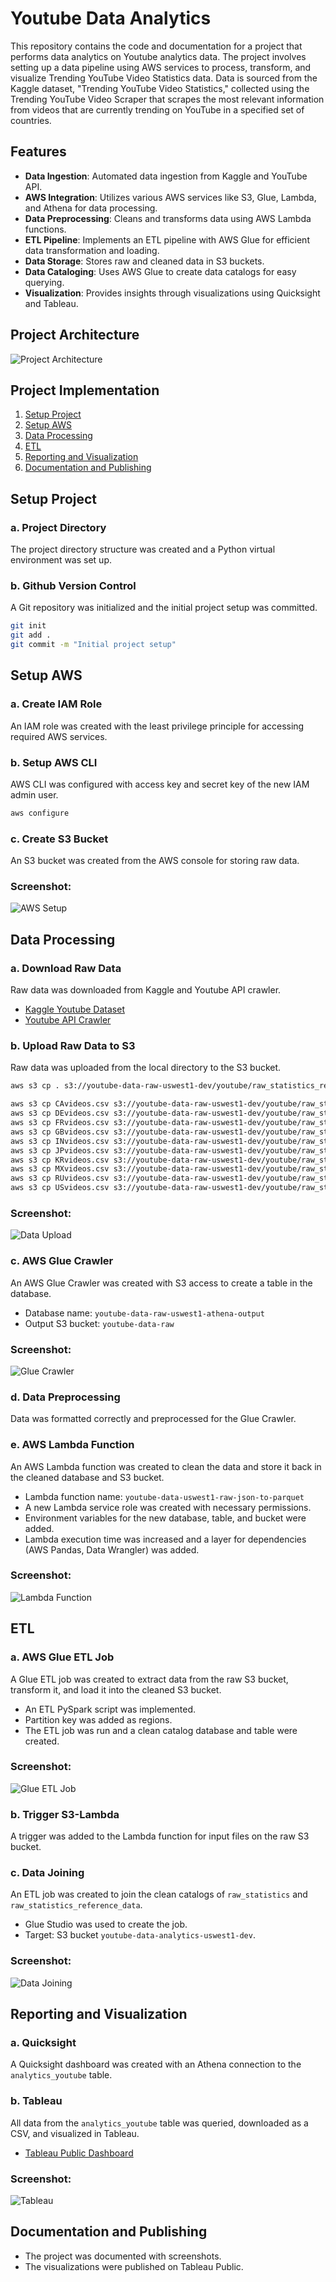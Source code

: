 # Youtube Data Analytics

This repository contains the code and documentation for a project that performs data analytics on Youtube analytics data. The project involves setting up a data pipeline using AWS services to process, transform, and visualize Trending YouTube Video Statistics data. Data is sourced from the Kaggle dataset, "Trending YouTube Video Statistics," collected using the Trending YouTube Video Scraper that scrapes the most relevant information from videos that are currently trending on YouTube in a specified set of countries.

## Features

- **Data Ingestion**: Automated data ingestion from Kaggle and YouTube API.
- **AWS Integration**: Utilizes various AWS services like S3, Glue, Lambda, and Athena for data processing.
- **Data Preprocessing**: Cleans and transforms data using AWS Lambda functions.
- **ETL Pipeline**: Implements an ETL pipeline with AWS Glue for efficient data transformation and loading.
- **Data Storage**: Stores raw and cleaned data in S3 buckets.
- **Data Cataloging**: Uses AWS Glue to create data catalogs for easy querying.
- **Visualization**: Provides insights through visualizations using Quicksight and Tableau.

## Project Architecture

![Project Architecture](images/architecture.jpeg)

## Project Implementation

1. [Setup Project](#setup-project)
2. [Setup AWS](#setup-aws)
3. [Data Processing](#data-processing)
4. [ETL](#etl)
5. [Reporting and Visualization](#reporting-and-visualization)
6. [Documentation and Publishing](#documentation-and-publishing)

## Setup Project

### a. Project Directory

The project directory structure was created and a Python virtual environment was set up.

### b. Github Version Control

A Git repository was initialized and the initial project setup was committed.

```bash
git init
git add .
git commit -m "Initial project setup"
```

## Setup AWS

### a. Create IAM Role

An IAM role was created with the least privilege principle for accessing required AWS services.

### b. Setup AWS CLI

AWS CLI was configured with access key and secret key of the new IAM admin user.

```bash
aws configure
```

### c. Create S3 Bucket

An S3 bucket was created from the AWS console for storing raw data.

### Screenshot:

![AWS Setup](images/aws_setup.png)

## Data Processing

### a. Download Raw Data

Raw data was downloaded from Kaggle and Youtube API crawler.

- [Kaggle Youtube Dataset](https://www.kaggle.com/datasets/datasnaek/youtube-new/data)
- [Youtube API Crawler](https://github.com/mitchelljy/Trending-YouTube-Scraper)

### b. Upload Raw Data to S3

Raw data was uploaded from the local directory to the S3 bucket.

```bash
aws s3 cp . s3://youtube-data-raw-uswest1-dev/youtube/raw_statistics_reference_data/ --recursive --exclude "*" --include "*.json"

aws s3 cp CAvideos.csv s3://youtube-data-raw-uswest1-dev/youtube/raw_statistics/region=ca/
aws s3 cp DEvideos.csv s3://youtube-data-raw-uswest1-dev/youtube/raw_statistics/region=de/
aws s3 cp FRvideos.csv s3://youtube-data-raw-uswest1-dev/youtube/raw_statistics/region=fr/
aws s3 cp GBvideos.csv s3://youtube-data-raw-uswest1-dev/youtube/raw_statistics/region=gb/
aws s3 cp INvideos.csv s3://youtube-data-raw-uswest1-dev/youtube/raw_statistics/region=in/
aws s3 cp JPvideos.csv s3://youtube-data-raw-uswest1-dev/youtube/raw_statistics/region=jp/
aws s3 cp KRvideos.csv s3://youtube-data-raw-uswest1-dev/youtube/raw_statistics/region=kr/
aws s3 cp MXvideos.csv s3://youtube-data-raw-uswest1-dev/youtube/raw_statistics/region=mx/
aws s3 cp RUvideos.csv s3://youtube-data-raw-uswest1-dev/youtube/raw_statistics/region=ru/
aws s3 cp USvideos.csv s3://youtube-data-raw-uswest1-dev/youtube/raw_statistics/region=us/
```

### Screenshot:

![Data Upload](images/data_upload.png)

### c. AWS Glue Crawler

An AWS Glue Crawler was created with S3 access to create a table in the database.

- Database name: `youtube-data-raw-uswest1-athena-output`
- Output S3 bucket: `youtube-data-raw`

### Screenshot:

![Glue Crawler](images/glue_crawler.png)

### d. Data Preprocessing

Data was formatted correctly and preprocessed for the Glue Crawler.

### e. AWS Lambda Function

An AWS Lambda function was created to clean the data and store it back in the cleaned database and S3 bucket.

- Lambda function name: `youtube-data-uswest1-raw-json-to-parquet`
- A new Lambda service role was created with necessary permissions.
- Environment variables for the new database, table, and bucket were added.
- Lambda execution time was increased and a layer for dependencies (AWS Pandas, Data Wrangler) was added.

### Screenshot:

![Lambda Function](images/lambda_function.png)

## ETL

### a. AWS Glue ETL Job

A Glue ETL job was created to extract data from the raw S3 bucket, transform it, and load it into the cleaned S3 bucket.

- An ETL PySpark script was implemented.
- Partition key was added as regions.
- The ETL job was run and a clean catalog database and table were created.

### Screenshot:

![Glue ETL Job](images/glue_etl_job.png)

### b. Trigger S3-Lambda

A trigger was added to the Lambda function for input files on the raw S3 bucket.

### c. Data Joining

An ETL job was created to join the clean catalogs of `raw_statistics` and `raw_statistics_reference_data`.

- Glue Studio was used to create the job.
- Target: S3 bucket `youtube-data-analytics-uswest1-dev`.

### Screenshot:

![Data Joining](images/data_joining.png)

## Reporting and Visualization

### a. Quicksight

A Quicksight dashboard was created with an Athena connection to the `analytics_youtube` table.

### b. Tableau

All data from the `analytics_youtube` table was queried, downloaded as a CSV, and visualized in Tableau.

- [Tableau Public Dashboard](https://public.tableau.com/views/YoutubeDataAnalytics/)

### Screenshot:

![Tableau](images/tableau.png)

## Documentation and Publishing

- The project was documented with screenshots.
- The visualizations were published on Tableau Public.